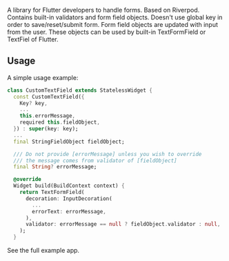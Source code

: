A library for Flutter developers to handle forms. Based on Riverpod. Contains built-in validators and form field objects.
Doesn't use global key in order to save/reset/submit form. Form field objects are updated with input from the user.
These objects can be used by built-in TextFormField or TextFiel of Flutter.

## Usage

A simple usage example:

```dart
class CustomTextField extends StatelessWidget {
  const CustomTextField({
    Key? key,
    ...
    this.errorMessage,
    required this.fieldObject,
  }) : super(key: key);
  ...
  final StringFieldObject fieldObject;

  /// Do not provide [errorMessage] unless you wish to override
  /// the message comes from validator of [fieldObject]
  final String? errorMessage;

  @override
  Widget build(BuildContext context) {
    return TextFormField(
      decoration: InputDecoration(
        ...
        errorText: errorMessage,
      ),
      validator: errorMessage == null ? fieldObject.validator : null,
    );
  }
```
See the full example app.
